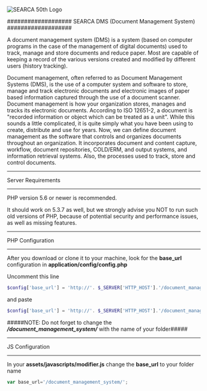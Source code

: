

![SEARCA 50th Logo](https://encrypted-tbn1.gstatic.com/images?q=tbn:ANd9GcRSdlTRWPD3W_5oirA-oPojE14dOnzEQ1tvD-MsMMrWhxfccDTO6Q)

###################
SEARCA DMS (Document Management System)
###################

A document management system (DMS) is a system (based on computer programs in the case of the management of digital documents) used to track, manage and store documents and reduce paper. Most are capable of keeping a record of the various versions created and modified by different users (history tracking).

Document management, often referred to as Document Management Systems (DMS), is the use of a computer system and software to store, manage and track electronic documents and electronic images of paper based information captured through the use of a document scanner. Document management is how your organization stores, manages and tracks its electronic documents. According to ISO 12651-2, a document is "recorded information or object which can be treated as a unit". While this sounds a little complicated, it is quite simply what you have been using to create, distribute and use for years. Now, we can define document management as the software that controls and organizes documents throughout an organization. It incorporates document and content capture, workflow, document repositories, COLD/ERM, and output systems, and information retrieval systems. Also, the processes used to track, store and control documents.


*******************
Server Requirements
*******************

PHP version 5.6 or newer is recommended.

It should work on 5.3.7 as well, but we strongly advise you NOT to run
such old versions of PHP, because of potential security and performance
issues, as well as missing features.

************
PHP Configuration
************

After you download or clone it to your machine, look for the **base_url**
configuration in **application/config/config.php**

Uncomment this line

```php
$config['base_url'] = 'http://'. $_SERVER['HTTP_HOST'].'/document_management_system/';
```

and paste

```php
$config['base_url'] = 'http://'. $_SERVER['HTTP_HOST'].'/document_management_system/';
````


#####NOTE: Do not forget to change the ***/document_management_system/*** with the name of your folder#####



************
JS Configuration
************

In your **assets/javascripts/modifier.js** change the **base_url** to your folder name

```javascript
var base_url='/document_management_system/';
```

